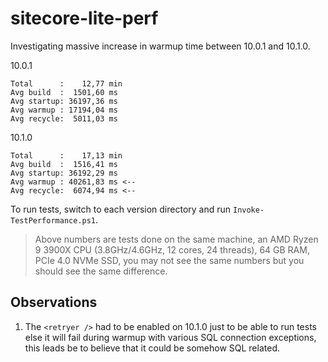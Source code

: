 # sitecore-lite-perf

Investigating massive increase in warmup time between 10.0.1 and 10.1.0.

10.0.1

```text
Total      :    12,77 min
Avg build  :  1501,60 ms
Avg startup: 36197,36 ms
Avg warmup : 17194,04 ms
Avg recycle:  5011,03 ms
```

10.1.0

```text
Total      :    17,13 min
Avg build  :  1516,41 ms
Avg startup: 36192,29 ms
Avg warmup : 40261,83 ms <--
Avg recycle:  6074,94 ms <--
```

To run tests, switch to each version directory and run `Invoke-TestPerformance.ps1`.

> Above numbers are tests done on the same machine, an AMD Ryzen 9 3900X CPU (3.8GHz/4.6GHz, 12 cores, 24 threads), 64 GB RAM, PCIe 4.0 NVMe SSD, you may not see the same numbers but you should see the same difference.

## Observations

1. The `<retryer />` had to be enabled on 10.1.0 just to be able to run tests else it will fail during warmup with various SQL connection exceptions, this leads be to believe that it could be somehow SQL related.
